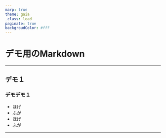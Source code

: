 ```yaml
---
marp: true
theme: gaia
_class: lead
paginate: true
backgroudColor: #fff
---
```


# **デモ用のMarkdown**
---

## デモ１
### デモデモ１
- ほげ
- ふが
- ほげ
- ふが

---

